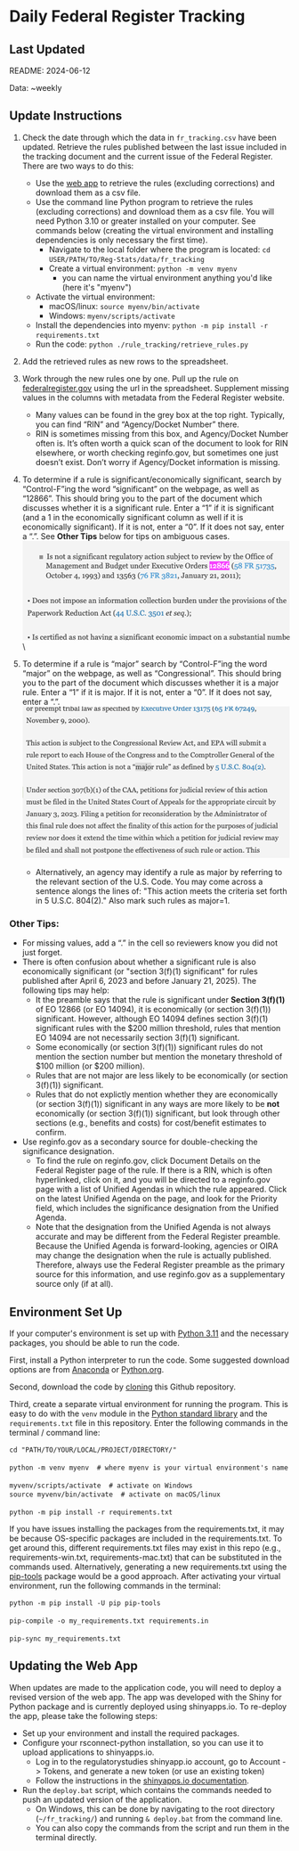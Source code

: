 # Daily Federal Register Tracking

## Last Updated

README: 2024-06-12

Data: ~weekly

## Update Instructions

1. Check the date through which the data in `fr_tracking.csv` have been updated. Retrieve the rules published between the last issue included in the tracking document and the current issue of the Federal Register. There are two ways to do this:
    - Use the [web app](https://regulatorystudies.shinyapps.io/fr-tracking/) to retrieve the rules (excluding corrections) and download them as a csv file.
    - Use the command line Python program to retrieve the rules (excluding corrections) and download them as a csv file. You will need Python 3.10 or greater installed on your computer. See commands below (creating the virtual environment and installing dependencies is only necessary the first time).
      - Navigate to the local folder where the program is located: `cd USER/PATH/TO/Reg-Stats/data/fr_tracking`
      - Create a virtual environment: `python -m venv myenv`
        - you can name the virtual environment anything you'd like (here it's "myenv")
    - Activate the virtual environment:
       - macOS/linux: `source myenv/bin/activate`
       - Windows: `myenv/scripts/activate`
    - Install the dependencies into myenv: `python -m pip install -r requirements.txt`
    - Run the code: `python ./rule_tracking/retrieve_rules.py`

1. Add the retrieved rules as new rows to the spreadsheet.
1. Work through the new rules one by one. Pull up the rule on [federalregister.gov](https://www.federalregister.gov) using the url in the spreadsheet. Supplement missing values in the columns with metadata from the Federal Register website.
    - Many values can be found in the grey box at the top right. Typically, you can find “RIN” and “Agency/Docket Number” there.
    - RIN is sometimes missing from this box, and Agency/Docket Number often is. It’s often worth a quick scan of the document to look for RIN elsewhere, or worth checking reginfo.gov, but sometimes one just doesn’t exist. Don’t worry if Agency/Docket information is missing.
1. To determine if a rule is significant/economically significant, search by “Control-F”ing the word “significant” on the webpage, as well as “12866”. This should bring you to the part of the document which discusses whether it is a significant rule. Enter a “1” if it is significant (and a 1 in the economically significant column as well if it is economically significant). If it is not, enter a “0”. If it does not say, enter a “.”. See **Other Tips** below for tips on ambiguous cases.  
![Example of language indicating a rule is not a significant regulatory action](examples/12866.png)\
1. To determine if a rule is “major” search by “Control-F”ing the word “major” on the webpage, as well as “Congressional”. This should bring you to the part of the document which discusses whether it is a major rule. Enter a “1” if it is major. If it is not, enter a “0”. If it does not say, enter a “.”.  
![Example of language indicating a rule is not a major rule](examples/major.png)
   - Alternatively, an agency may identify a rule as major by referring to the relevant section of the U.S. Code. You may come across a sentence alongs the lines of: "This action meets the criteria set forth in 5 U.S.C. 804(2)." Also mark such rules as major=1.

### Other Tips:  
- For missing values, add a “.” in the cell so reviewers know you did not just forget. 
- There is often confusion about whether a significant rule is also economically significant (or "section 3(f)(1) significant" for rules published after April 6, 2023 and before January 21, 2025). The following tips may help:
  - It the preamble says that the rule is significant under **Section 3(f)(1)** of EO 12866 (or EO 14094), it is economically (or section 3(f)(1)) significant. However, although EO 14094 defines section 3(f)(1) significant rules with the $200 million threshold, rules that mention EO 14094 are not necessarily section 3(f)(1) significant.
  - Some economically (or section 3(f)(1)) significant rules do not mention the section number but mention the monetary threshold of $100 million (or $200 million).
  - Rules that are not major are less likely to be economically (or section 3(f)(1)) significant.
  - Rules that do not explictly mention whether they are economically (or section 3(f)(1)) significant in any ways are more likely to be **not** economically (or section 3(f)(1)) significant, but look through other sections (e.g., benefits and costs) for cost/benefit estimates to confirm.
- Use reginfo.gov as a secondary source for double-checking the significance designation.  
  - To find the rule on reginfo.gov, click Document Details on the Federal Register page of the rule. If there is a RIN, which is often hyperlinked, click on it, and you will be directed to a reginfo.gov page with a list of Unified Agendas in which the rule appeared. Click on the latest Unified Agenda on the page, and look for the Priority field, which includes the significance designation from the Unified Agenda.
  - Note that the designation from the Unified Agenda is not always accurate and may be different from the Federal Register preamble. Because the Unified Agenda is forward-looking, agencies or OIRA may change the designation when the rule is actually published. Therefore, always use the Federal Register preamble as the primary source for this information, and use reginfo.gov as a supplementary source only (if at all).
 

## Environment Set Up

If your computer's environment is set up with [Python 3.11](https://www.python.org/downloads/) and the necessary packages, you should be able to run the code.

First, install a Python interpreter to run the code. Some suggested download options are from [Anaconda](https://www.anaconda.com/download) or [Python.org](https://www.python.org/downloads/).

Second, download the code by [cloning](https://docs.github.com/en/repositories/creating-and-managing-repositories/cloning-a-repository) this Github repository.

Third, create a separate virtual environment for running the program. This is easy to do with the `venv` module in the [Python standard library](https://docs.python.org/3/library/venv.html) and the `requirements.txt` file in this repository. Enter the following commands in the terminal / command line:

```{sh}
cd "PATH/TO/YOUR/LOCAL/PROJECT/DIRECTORY/"

python -m venv myenv  # where myenv is your virtual environment's name

myvenv/scripts/activate  # activate on Windows
source myvenv/bin/activate  # activate on macOS/linux

python -m pip install -r requirements.txt
```

If you have issues installing the packages from the requirements.txt, it may be because OS-specific packages are included in the requirements.txt. To get around this, different requirements.txt files may exist in this repo (e.g., requirements-win.txt, requirements-mac.txt) that can be substituted in the commands used. Alternatively, generating a new requirements.txt using the [pip-tools](https://pip-tools.readthedocs.io/en/stable/) package would be a good approach. After activating your virtual environment, run the following commands in the terminal:

```{sh}
python -m pip install -U pip pip-tools

pip-compile -o my_requirements.txt requirements.in

pip-sync my_requirements.txt
```

## Updating the Web App

When updates are made to the application code, you will need to deploy a revised version of the web app. The app was developed with the Shiny for Python package and is currently deployed using shinyapps.io. To re-deploy the app, please take the following steps:

- Set up your environment and install the required packages.
- Configure your rsconnect-python installation, so you can use it to upload applications to shinyapps.io.
  - Log in to the regulatorystudies shinyapp.io account, go to Account -> Tokens, and generate a new token (or use an existing token)
  - Follow the instructions in the [shinyapps.io documentation](https://docs.posit.co/shinyapps.io/guide/getting_started/#working-with-shiny-for-python).
- Run the `deploy.bat` script, which contains the commands needed to push an updated version of the application.
  - On Windows, this can be done by navigating to the root directory (`~/fr_tracking/`) and running `& deploy.bat` from the command line.
  - You can also copy the commands from the script and run them in the terminal directly.
